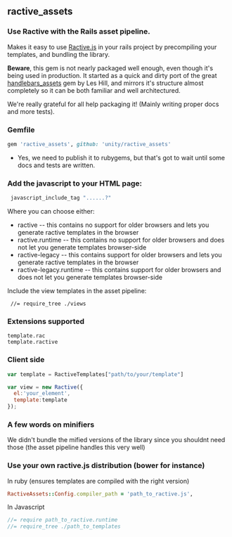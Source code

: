 ## ractive_assets
 
### Use Ractive with the Rails asset pipeline.

Makes it easy to use [Ractive.js](http://www.ractivejs.org/) in your rails project by precompiling your templates, and bundling the library.

**Beware**, this gem is not nearly packaged well enough, even though it's being used in production. It started as a quick and dirty port of the great [handlebars_assets](https://github.com/leshill/handlebars_assets) gem by Les Hill, and mirrors it's structure almost completely so it can be both familiar and well architectured.

We're really grateful for all help packaging it! (Mainly writing proper docs and more tests).

### Gemfile

```ruby
gem 'ractive_assets', github: 'unity/ractive_assets'
```

- Yes, we need to publish it to rubygems, but that's got to wait until some docs and tests are written.

### Add the javascript to your HTML page:

```ruby
 javascript_include_tag "......?"
```

Where you can choose either:
 * ractive -- this contains no support for older browsers and lets you generate ractive templates in the browser
 * ractive.runtime -- this contains no support for older browsers and does not let you generate templates browser-side
 * ractive-legacy -- this contains support for older browsers and lets you generate ractive templates in the browser
 * ractive-legacy.runtime -- this contains support for older browsers and does not let you generate templates browser-side


Include the view templates in the asset pipeline:
```javasript
 //= require_tree ./views
```

### Extensions supported

```
template.rac
template.ractive
```

### Client side

```javascript
var template = RactiveTemplates["path/to/your/template"]

var view = new Ractive({
  el:'your_element',
  template:template
});
```

### A few words on minifiers

We didn't bundle the mified versions of the library since you shouldnt need those (the asset pipeline handles this very well)

### Use your own ractive.js distribution (bower for instance)

In ruby (ensures templates are compiled with the right version) 
```ruby
RactiveAssets::Config.compiler_path = 'path_to_ractive.js',
```

In Javascript
```javascript
//= require path_to_ractive.runtime
//= require_tree ./path_to_templates
```
